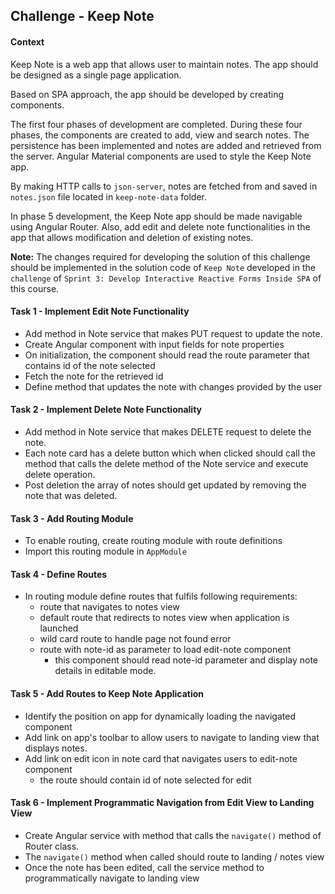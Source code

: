 ## Challenge - Keep Note

#### Context

Keep Note is a web app that allows user to maintain notes.  The app should be designed as a single page application.​

Based on SPA approach, the app should be developed by creating components.​

The first four phases of development are completed. During these four phases, the components are created to add, view and search notes. The persistence has been implemented and notes are added and retrieved from the server. Angular Material components are used to style the Keep Note app.

By making HTTP calls to `json-server`, notes are fetched from and saved in `notes.json` file located in `keep-note-data` folder.​

In phase 5 development, the Keep Note app should be made navigable using Angular Router. Also, add  edit and delete note functionalities in the app that allows modification and deletion of existing notes.

**Note:** The changes required for developing the solution of this challenge should be implemented in the solution code of `Keep Note` developed in the `challenge` of `Sprint 3: Develop Interactive Reactive Forms Inside SPA` of this course.

#### Task 1 - Implement Edit Note Functionality

- Add method in Note service that makes PUT request to update the note.
- Create Angular component with input fields for note properties
- On initialization, the component should read the route parameter that contains id of the note selected
- Fetch the note for the retrieved id
- Define method that updates the note with changes provided by the user

#### Task 2 - Implement Delete Note Functionality

- Add method in Note service that makes DELETE request to delete the note.
- Each note card has a delete button which when clicked should call the method that calls the delete method of the Note service and execute delete operation.
- Post deletion the array of notes should get updated by removing the note that was deleted.

#### Task 3 - Add Routing Module

- To enable routing, create routing module with route definitions
- Import this routing module in `AppModule`

#### Task 4 - Define Routes

- In routing module define routes that fulfils following requirements:
    - route that navigates to notes view
    - default route that redirects to notes view when application is launched
    - wild card route to handle page not found error
    - route with note-id as parameter to load edit-note component
        - this component should read note-id parameter and display note details in editable mode.

#### Task 5 - Add Routes to Keep Note Application

- Identify the position on app for dynamically loading the navigated component
- Add link on app's toolbar to allow users to navigate to landing view that displays notes.
- Add link on edit icon in note card that navigates users to edit-note component
    - the route should contain id of note selected for edit
    
#### Task 6 - Implement Programmatic Navigation from Edit View to Landing View

- Create Angular service with method that calls the `navigate()` method of Router class.
- The `navigate()` method when called should route to landing / notes view
- Once the note has been edited, call the service method to programmatically navigate to landing view
